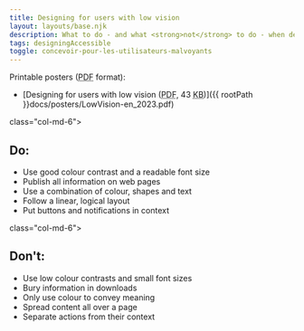 ```yaml
---
title: Designing for users with low vision
layout: layouts/base.njk
description: What to do - and what <strong>not</strong> to do - when designing for users with low vision.
tags: designingAccessible
toggle: concevoir-pour-les-utilisateurs-malvoyants
---
```


Printable posters (<abbr title="Portable Document Format">PDF</abbr> format):

- [Designing for users with low vision (<abbr title="Portable Document Format">PDF</abbr>, 43 <abbr title="KiloByte">KB</abbr>)]({{ rootPath }}docs/posters/LowVision-en_2023.pdf)

<div class="row">
</div> class="col-md-6">

## Do:

- Use good colour contrast and a readable font size
- Publish all information on web pages
- Use a combination of colour, shapes and text
- Follow a linear, logical layout
- Put buttons and notifications in context

</div>
</div> class="col-md-6">

## Don't:

- Use low colour contrasts and small font sizes
- Bury information in downloads
- Only use colour to convey meaning
- Spread content all over a page
- Separate actions from their context

</div>
</div>
